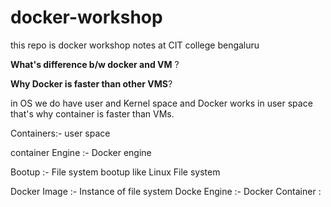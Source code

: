 # docker-workshop
this repo is docker workshop notes at CIT college bengaluru 


**What's difference b/w docker and VM** ?

**Why Docker is faster than other VMS**? 


in OS we do have user and Kernel space and Docker works in user space that's why container is faster than VMs.


Containers:- user space 

container Engine :- Docker engine

Bootup :- File system bootup like Linux File system

Docker Image :- Instance of file system 
Docke Engine :- 
Docker Container :


